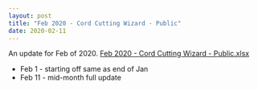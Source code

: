 ```yaml
---
layout: post
title: "Feb 2020 - Cord Cutting Wizard - Public"
date: 2020-02-11
---
```

<p>An update for Feb of 2020. <a href="/Feb 2020 - Cord Cutting Wizard - Public.xlsx">Feb 2020 - Cord Cutting Wizard - Public.xlsx</a>
  <p>
    <ul>
      <li>Feb 1 - starting off same as end of Jan
      <li>Feb 11 - mid-month full update
